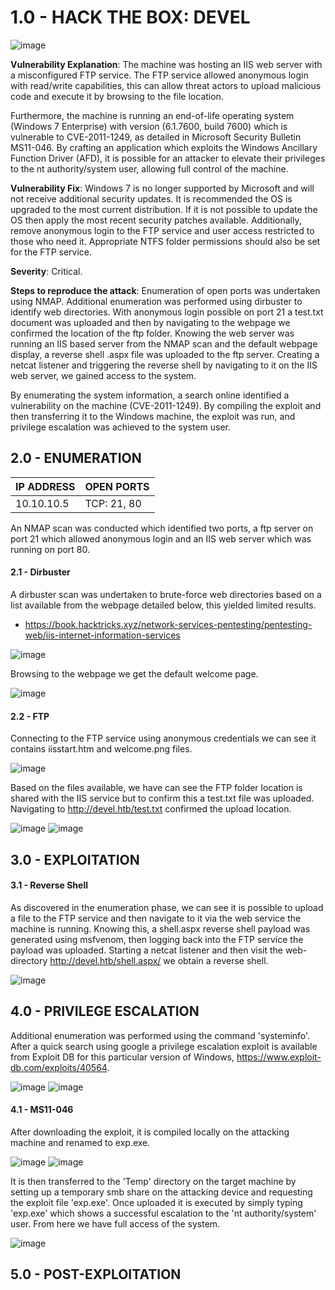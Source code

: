 # 1.0 - HACK THE BOX: DEVEL

![image](https://github.com/Gladoodles/hackthebox_machines/assets/96867367/ed9f0ff9-12c5-4566-88a4-9c9ac8e16f30)

**Vulnerability Explanation**: The machine was hosting an IIS web server with a misconfigured FTP service. The FTP service allowed anonymous login with read/write capabilities, this can allow threat actors to upload malicious code and execute it by browsing to the file location. 

Furthermore, the machine is running an end-of-life operating system (Windows 7 Enterprise) with version (6.1.7600, build 7600) which is vulnerable to CVE-2011-1249, as detailed in Microsoft Security Bulletin MS11-046. By crafting an application which exploits the Windows Ancillary Function Driver (AFD), it is possible for an attacker to elevate their privileges to the nt authority/system user, allowing full control of the machine. 

**Vulnerability Fix**: Windows 7 is no longer supported by Microsoft and will not receive additional security updates. It is recommended the OS is upgraded to the most current distribution. If it is not possible to update the OS then apply the most recent security patches available. Additionally, remove anonymous login to the FTP service and user access restricted to those who need it. Appropriate NTFS folder permissions should also be set for the FTP service. 

**Severity**: Critical.

**Steps to reproduce the attack**: Enumeration of open ports was undertaken using NMAP. Additional enumeration was performed using dirbuster to identify web directories. With anonymous login possible on port 21 a test.txt document was uploaded and then by navigating to the webpage we confirmed the location of the ftp folder. Knowing the web server was running an IIS based server from the NMAP scan and the default webpage display, a reverse shell .aspx file was uploaded to the ftp server. Creating a netcat listener and triggering the reverse shell by navigating to it on the IIS web server, we gained access to the system. 

By enumerating the system information, a search online identified a vulnerability on the machine (CVE-2011-1249). By compiling the exploit and then transferring it to the Windows machine, the exploit was run, and privilege escalation was achieved to the system user.  

## 2.0 - ENUMERATION

| **IP ADDRESS** | **OPEN PORTS** |
|----------|--------------------|
| 10.10.10.5 | TCP: 21, 80 |

An NMAP scan was conducted which identified two ports, a ftp server on port 21 which allowed anonymous login and an IIS web server which was running on port 80. 

#### **2.1 - Dirbuster** 

A dirbuster scan was undertaken to brute-force web directories based on a list available from the webpage detailed below, this yielded limited results.
- https://book.hacktricks.xyz/network-services-pentesting/pentesting-web/iis-internet-information-services

![image](https://github.com/Gladoodles/hackthebox_machines/assets/96867367/528814b7-2489-4702-858d-1d08e1f4add0)

Browsing to the webpage we get the default welcome page. 

![image](https://github.com/Gladoodles/hackthebox_machines/assets/96867367/bc24f3e2-b9f6-4ac1-846f-4986da1ae3a8)

#### **2.2 - FTP** 

Connecting to the FTP service using anonymous credentials we can see it contains iisstart.htm and welcome.png files. 

![image](https://github.com/Gladoodles/hackthebox_machines/assets/96867367/f1c9875a-623e-422f-8899-52ff73aceb55)

Based on the files available, we have can see the FTP folder location is shared with the IIS service but to confirm this a test.txt file was uploaded. Navigating to http://devel.htb/test.txt confirmed the upload location. 

![image](https://github.com/Gladoodles/hackthebox_machines/assets/96867367/bdfcaadc-fde7-4691-8488-05ef48339428)
![image](https://github.com/Gladoodles/hackthebox_machines/assets/96867367/dfd3b7a1-8b82-41f7-9386-0ac3cd640280)

## 3.0 - EXPLOITATION

#### **3.1 - Reverse Shell** 

As discovered in the enumeration phase, we can see it is possible to upload a file to the FTP service and then navigate to it via the web service the machine is running. Knowing this, a shell.aspx reverse shell payload was generated using msfvenom, then logging back into the FTP service the payload was uploaded. Starting a netcat listener and then visit the web-directory http://devel.htb/shell.aspx/ we obtain a reverse shell. 

![image](https://github.com/Gladoodles/hackthebox_machines/assets/96867367/e7059207-3404-4a50-93a6-56116768bfb3)

## 4.0 - PRIVILEGE ESCALATION 

Additional enumeration was performed using the command 'systeminfo'. After a quick search using google a privilege escalation exploit is available from Exploit DB for this particular version of Windows, https://www.exploit-db.com/exploits/40564. 

![image](https://github.com/Gladoodles/hackthebox_machines/assets/96867367/cd02bdc7-14b2-41f3-9a14-1f5ce4c25b64)
![image](https://github.com/Gladoodles/hackthebox_machines/assets/96867367/6e287585-133f-4926-aea4-7d8c7f592deb)

#### **4.1 - MS11-046**

After downloading the exploit, it is compiled locally on the attacking machine and renamed to exp.exe. 

![image](https://github.com/Gladoodles/hackthebox_machines/assets/96867367/2b090f11-07a2-4f7d-9e6a-22c04fa8f1db)
![image](https://github.com/Gladoodles/hackthebox_machines/assets/96867367/ea086938-7941-4883-af5e-f8320bd2fd0f)

It is then transferred to the 'Temp' directory on the target machine by setting up a temporary smb share on the attacking device and requesting the exploit file 'exp.exe'. Once uploaded it is executed by simply typing 'exp.exe' which shows a successful escalation to the 'nt authority/system' user. From here we have full access of the system.

![image](https://github.com/Gladoodles/hackthebox_machines/assets/96867367/cb6da945-7d5d-4041-aef0-7822f6695009)

## 5.0 - POST-EXPLOITATION 
